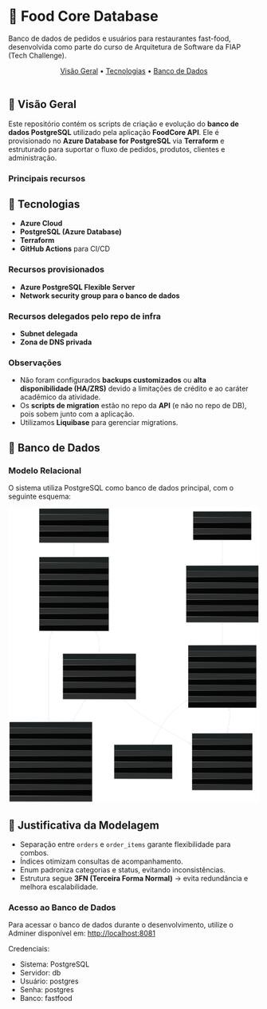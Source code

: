# 🧾​ Food Core Database

Banco de dados de pedidos e usuários para restaurantes fast-food, desenvolvida como parte do curso de Arquitetura de Software
da FIAP (Tech Challenge).

<div align="center">
  <a href="#visao-geral">Visão Geral</a> •
  <a href="#tecnologias">Tecnologias</a> •
  <a href="#banco-de-dados">Banco de Dados</a>
</div><br>

## 📖 Visão Geral

Este repositório contém os scripts de criação e evolução do **banco de dados PostgreSQL** utilizado pela aplicação **FoodCore API**.
Ele é provisionado no **Azure Database for PostgreSQL** via **Terraform** e estruturado para suportar o fluxo de pedidos, produtos, clientes e administração.

### Principais recursos

<h2 id="tecnologias">🔧 Tecnologias</h2>

- **Azure Cloud**
- **PostgreSQL (Azure Database)**
- **Terraform**
- **GitHub Actions** para CI/CD

### Recursos provisionados

- **Azure PostgreSQL Flexible Server**
- **Network security group para o banco de dados**

### Recursos delegados pelo repo de infra

- **Subnet delegada**
- **Zona de DNS privada**

### Observações

- Não foram configurados **backups customizados** ou **alta disponibilidade (HA/ZRS)** devido a limitações de crédito e ao caráter acadêmico da atividade.
- Os **scripts de migration** estão no repo da **API** (e não no repo de DB), pois sobem junto com a aplicação.
- Utilizamos **Liquibase** para gerenciar migrations.

<h2 id="banco-de-dados">💾 Banco de Dados</h2>

### Modelo Relacional

O sistema utiliza PostgreSQL como banco de dados principal, com o seguinte esquema:

![Diagrama Entidade e Relacionamento](docs/diagrams/DER.svg)

## 🔧 Justificativa da Modelagem

- Separação entre `orders` e `order_items` garante flexibilidade para combos.
- Índices otimizam consultas de acompanhamento.
- Enum padroniza categorias e status, evitando inconsistências.
- Estrutura segue **3FN (Terceira Forma Normal)** → evita redundância e melhora escalabilidade.

### Acesso ao Banco de Dados

Para acessar o banco de dados durante o desenvolvimento, utilize o Adminer disponível em:
<http://localhost:8081>

Credenciais:

- Sistema: PostgreSQL
- Servidor: db
- Usuário: postgres
- Senha: postgres
- Banco: fastfood

</details>
